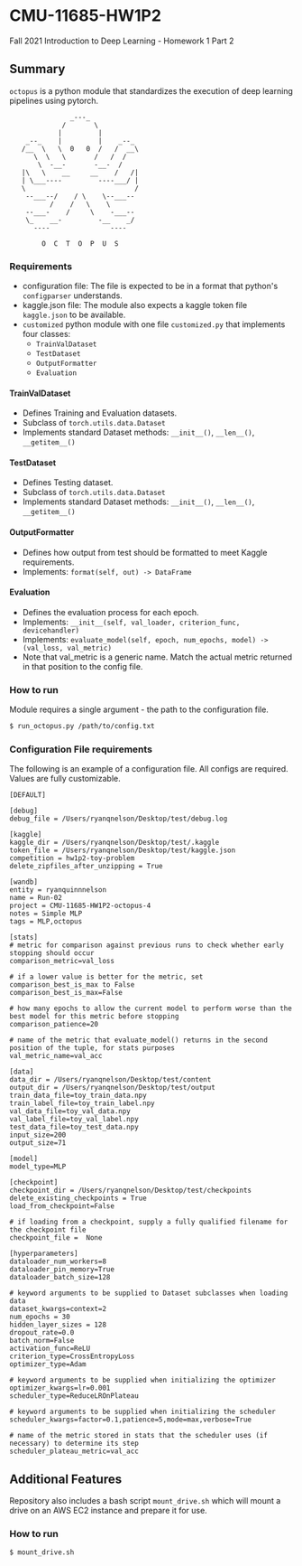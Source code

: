 # CMU-11685-HW1P2

Fall 2021 Introduction to Deep Learning - Homework 1 Part 2

## Summary

`octopus` is a python module that standardizes the execution of deep learning pipelines using pytorch.

```
               _---_
             /       \
            |         |
    _--_    |         |    _--_
   /__  \   \  0   0  /   /  __\
      \  \   \       /   /  /
       \  -__-       -__-  /
   |\   \    __     __    /   /|
   | \___----         ----___/ |
   \                           /
    --___--/    / \    \--___--
          /    /   \    \
    --___-    /     \    -___--
    \_    __-         -__    _/
      ----               ----
 
        O  C  T  O  P  U  S
```

### Requirements

- configuration file: The file is expected to be in a format that python's `configparser` understands.
- kaggle.json file: The module also expects a kaggle token file `kaggle.json` to be available.
- `customized` python module with one file `customized.py` that implements four classes:
    - `TrainValDataset`
    - `TestDataset`
    - `OutputFormatter`
    - `Evaluation`



#### TrainValDataset
- Defines Training and Evaluation datasets.
- Subclass of `torch.utils.data.Dataset`
- Implements standard Dataset methods: `__init__()`, `__len__()`, `__getitem__()`

#### TestDataset
- Defines Testing dataset.
- Subclass of `torch.utils.data.Dataset`
- Implements standard Dataset methods: `__init__()`, `__len__()`, `__getitem__()`

#### OutputFormatter
- Defines how output from test should be formatted to meet Kaggle requirements.
- Implements: `format(self, out) -> DataFrame`

#### Evaluation
- Defines the evaluation process for each epoch. 
- Implements: `__init__(self, val_loader, criterion_func, devicehandler)`
- Implements: `evaluate_model(self, epoch, num_epochs, model) -> (val_loss, val_metric)`
- Note that val_metric is a generic name. Match the actual metric returned in that position to the config file.

### How to run
Module requires a single argument - the path to the configuration file.

```bash
$ run_octopus.py /path/to/config.txt
```

### Configuration File requirements

The following is an example of a configuration file. All configs are required. Values are fully customizable.

```text
[DEFAULT]

[debug]
debug_file = /Users/ryanqnelson/Desktop/test/debug.log

[kaggle]
kaggle_dir = /Users/ryanqnelson/Desktop/test/.kaggle
token_file = /Users/ryanqnelson/Desktop/test/kaggle.json
competition = hw1p2-toy-problem
delete_zipfiles_after_unzipping = True

[wandb]
entity = ryanquinnnelson
name = Run-02
project = CMU-11685-HW1P2-octopus-4
notes = Simple MLP
tags = MLP,octopus

[stats]
# metric for comparison against previous runs to check whether early stopping should occur
comparison_metric=val_loss

# if a lower value is better for the metric, set comparison_best_is_max to False
comparison_best_is_max=False

# how many epochs to allow the current model to perform worse than the best model for this metric before stopping
comparison_patience=20

# name of the metric that evaluate_model() returns in the second position of the tuple, for stats purposes
val_metric_name=val_acc

[data]
data_dir = /Users/ryanqnelson/Desktop/test/content
output_dir = /Users/ryanqnelson/Desktop/test/output
train_data_file=toy_train_data.npy
train_label_file=toy_train_label.npy
val_data_file=toy_val_data.npy
val_label_file=toy_val_label.npy
test_data_file=toy_test_data.npy
input_size=200
output_size=71

[model]
model_type=MLP

[checkpoint]
checkpoint_dir = /Users/ryanqnelson/Desktop/test/checkpoints
delete_existing_checkpoints = True
load_from_checkpoint=False

# if loading from a checkpoint, supply a fully qualified filename for the checkpoint file
checkpoint_file =  None

[hyperparameters]
dataloader_num_workers=8
dataloader_pin_memory=True
dataloader_batch_size=128

# keyword arguments to be supplied to Dataset subclasses when loading data
dataset_kwargs=context=2
num_epochs = 30
hidden_layer_sizes = 128
dropout_rate=0.0
batch_norm=False
activation_func=ReLU
criterion_type=CrossEntropyLoss
optimizer_type=Adam

# keyword arguments to be supplied when initializing the optimizer
optimizer_kwargs=lr=0.001
scheduler_type=ReduceLROnPlateau

# keyword arguments to be supplied when initializing the scheduler
scheduler_kwargs=factor=0.1,patience=5,mode=max,verbose=True

# name of the metric stored in stats that the scheduler uses (if necessary) to determine its step
scheduler_plateau_metric=val_acc
```

## Additional Features

Repository also includes a bash script `mount_drive.sh` which will mount a drive on an AWS EC2 instance and prepare it
for use.

### How to run

```bash
$ mount_drive.sh
```
